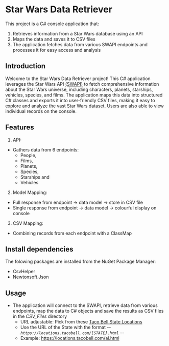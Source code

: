 # Star Wars Data Retriever
This project is a C# console application that:
  1. Retrieves information from a Star Wars database using an API
  2. Maps the data and saves it to CSV files
  3. The application fetches data from various SWAPI endpoints and processes it for easy access and analysis

## Introduction
Welcome to the Star Wars Data Retriever project!
This C# application leverages the Star Wars API [(SWAPI)](https://swapi.dev/) to fetch comprehensive information about the Star Wars universe, including characters, planets, starships, vehicles, species, and films.
The application maps this data into structured C# classes and exports it into user-friendly CSV files, making it easy to explore and analyze the vast Star Wars dataset.
Users are also able to view individual records on the console.

## Features
1. API:
  - Gathers data from 6 endpoints:
    - People,
    - Films,
    - Planets,
    - Species,
    - Starships and
    - Vehicles

2. Model Mapping:
  - Full response from endpoint -> data model -> store in CSV file
  - Single response from endpoint -> data model -> colourful display on console

3. CSV Mapping:
  -  Combining records from each endpoint with a ClassMap

## Install dependencies
The folowing packages are installed from the NuGet Package Manager:
  - CsvHelper
  - Newtonsoft.Json

## Usage
- The application will connect to the SWAPI, retrieve data from various endpoints, map the data to C# objects and save the results as CSV files in the *CSV_Files* directory
    + URL adjustable: Pick from these [Taco Bell State Locations](https://locations.tacobell.com/)
    + Use the URL of the State with the format -- *`https://locations.tacobell.com/[STATE].html`* --
    + Example: https://locations.tacobell.com/al.html
